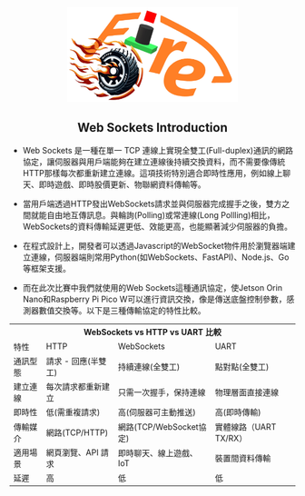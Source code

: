 <div align="center"><img src="../../other/img/logo.png" width="300" alt=" logo"></div>

## <div align="center">Web Sockets Introduction</div>

- Web Sockets 是一種在單一 TCP 連線上實現全雙工(Full-duplex)通訊的網路協定，讓伺服器與用戶端能夠在建立連線後持續交換資料，而不需要像傳統HTTP那樣每次都重新建立連線。這項技術特別適合即時性應用，例如線上聊天、即時遊戲、即時股價更新、物聯網資料傳輸等。

- 當用戶端透過HTTP發出WebSockets請求並與伺服器完成握手之後，雙方之間就能自由地互傳訊息。與輪詢(Polling)或常連線(Long Pollling)相比，WebSockets的資料傳輸延遲更低、效能更高，也能顯著減少伺服器的負擔。

- 在程式設計上，開發者可以透過Javascript的WebSocket物件用於瀏覽器端建立連線，伺服器端則常用Python(如WebSockets、FastAPI)、Node.js、Go等框架支援。

- 而在此次比賽中我們就使用的Web Sockets這種通訊協定，使Jetson Orin Nano和Raspberry Pi Pico W可以進行資訊交換，像是傳送底盤控制參數，感測器數值交換等。以下是三種傳輸協定的特性比較。

<div align=center>
    <table width=500>
        <tr>
            <th colspan=4>WebSockets vs HTTP vs UART 比較</th>
        </tr>
        <tr>
            <td>特性</td>
            <td>HTTP</td>
            <td>WebSockets</td>
            <td>UART</td>
        </tr>
        <tr>
            <td>通訊型態</td>
            <td>請求 - 回應(半雙工)</td>
            <td>持續連線(全雙工)</td>
            <td>點對點(全雙工)</td>
        </tr>
        <tr>
            <td>建立連線</td>
            <td>每次請求都重新建立</td>
            <td>只需一次握手，保持連線</td>
            <td>物理層面直接連線</td>
        </tr>
        <tr>
            <td>即時性</td>
            <td>低(需重複請求)</td>
            <td>高(伺服器可主動推送)</td>
            <td>高(即時傳輸)</td>
        </tr>
        <tr>
            <td>傳輸媒介</td>
            <td>網路(TCP/HTTP)</td>
            <td>網路(TCP/WebSocket協定)</td>
            <td>實體線路（UART TX/RX）</td>
        </tr>
        <tr>
            <td>適用場景</td>
            <td>網頁瀏覽、API 請求</td>
            <td>即時聊天、線上遊戲、IoT</td>
            <td>裝置間資料傳輸</td>
        </tr>
        <tr>
            <td>延遲</td>
            <td>高</td>
            <td>低</td>
            <td>低</td>
        </tr>
    </table>
</div>

